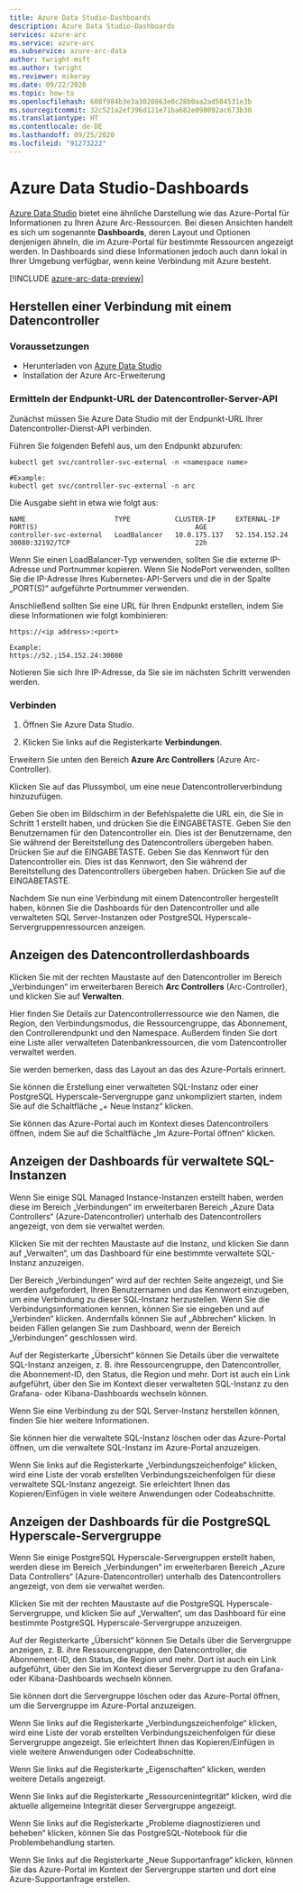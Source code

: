 ```yaml
---
title: Azure Data Studio-Dashboards
description: Azure Data Studio-Dashboards
services: azure-arc
ms.service: azure-arc
ms.subservice: azure-arc-data
author: twright-msft
ms.author: twright
ms.reviewer: mikeray
ms.date: 09/22/2020
ms.topic: how-to
ms.openlocfilehash: 608f984b3e3a3020863e0c28b0aa2ad504531e3b
ms.sourcegitcommit: 32c521a2ef396d121e71ba682e098092ac673b30
ms.translationtype: HT
ms.contentlocale: de-DE
ms.lasthandoff: 09/25/2020
ms.locfileid: "91273222"
---
```

# <a name="azure-data-studio-dashboards"></a>Azure Data Studio-Dashboards

[Azure Data Studio](https://aka.ms/azuredatastudio) bietet eine ähnliche Darstellung wie das Azure-Portal für Informationen zu Ihren Azure Arc-Ressourcen.  Bei diesen Ansichten handelt es sich um sogenannte **Dashboards**, deren Layout und Optionen denjenigen ähneln, die im Azure-Portal für bestimmte Ressourcen angezeigt werden. In Dashboards sind diese Informationen jedoch auch dann lokal in Ihrer Umgebung verfügbar, wenn keine Verbindung mit Azure besteht.

[!INCLUDE [azure-arc-data-preview](../../../includes/azure-arc-data-preview.md)]

## <a name="connecting-to-a-data-controller"></a>Herstellen einer Verbindung mit einem Datencontroller

### <a name="prerequisites"></a>Voraussetzungen

- Herunterladen von [Azure Data Studio](https://aka.ms/getazuredatastudio)
- Installation der Azure Arc-Erweiterung

### <a name="determine-the-data-controller-server-api-endpoint-url"></a>Ermitteln der Endpunkt-URL der Datencontroller-Server-API

Zunächst müssen Sie Azure Data Studio mit der Endpunkt-URL Ihrer Datencontroller-Dienst-API verbinden.

Führen Sie folgenden Befehl aus, um den Endpunkt abzurufen:

```console
kubectl get svc/controller-svc-external -n <namespace name>

#Example:
kubectl get svc/controller-svc-external -n arc
```

Die Ausgabe sieht in etwa wie folgt aus:

```console
NAME                      TYPE           CLUSTER-IP     EXTERNAL-IP      PORT(S)                                       AGE
controller-svc-external   LoadBalancer   10.0.175.137   52.154.152.24    30080:32192/TCP                               22h
```

Wenn Sie einen LoadBalancer-Typ verwenden, sollten Sie die externe IP-Adresse und Portnummer kopieren. Wenn Sie NodePort verwenden, sollten Sie die IP-Adresse Ihres Kubernetes-API-Servers und die in der Spalte „PORT(S)“ aufgeführte Portnummer verwenden.

Anschließend sollten Sie eine URL für Ihren Endpunkt erstellen, indem Sie diese Informationen wie folgt kombinieren:

```console
https://<ip address>:<port>

Example:
https://52.;154.152.24:30080
```

Notieren Sie sich Ihre IP-Adresse, da Sie sie im nächsten Schritt verwenden werden.

### <a name="connect"></a>Verbinden

1. Öffnen Sie Azure Data Studio.

1. Klicken Sie links auf die Registerkarte **Verbindungen**.

Erweitern Sie unten den Bereich **Azure Arc Controllers** (Azure Arc-Controller).

Klicken Sie auf das Plussymbol, um eine neue Datencontrollerverbindung hinzuzufügen.

Geben Sie oben im Bildschirm in der Befehlspalette die URL ein, die Sie in Schritt 1 erstellt haben, und drücken Sie die EINGABETASTE.
Geben Sie den Benutzernamen für den Datencontroller ein.  Dies ist der Benutzername, den Sie während der Bereitstellung des Datencontrollers übergeben haben.  Drücken Sie auf die EINGABETASTE.
Geben Sie das Kennwort für den Datencontroller ein.  Dies ist das Kennwort, den Sie während der Bereitstellung des Datencontrollers übergeben haben. Drücken Sie auf die EINGABETASTE.

Nachdem Sie nun eine Verbindung mit einem Datencontroller hergestellt haben, können Sie die Dashboards für den Datencontroller und alle verwalteten SQL Server-Instanzen oder PostgreSQL Hyperscale-Servergruppenressourcen anzeigen.

## <a name="view-the-data-controller-dashboard"></a>Anzeigen des Datencontrollerdashboards

Klicken Sie mit der rechten Maustaste auf den Datencontroller im Bereich „Verbindungen“ im erweiterbaren Bereich **Arc Controllers** (Arc-Controller), und klicken Sie auf **Verwalten**.

Hier finden Sie Details zur Datencontrollerressource wie den Namen, die Region, den Verbindungsmodus, die Ressourcengruppe, das Abonnement, den Controllerendpunkt und den Namespace.  Außerdem finden Sie dort eine Liste aller verwalteten Datenbankressourcen, die vom Datencontroller verwaltet werden.

Sie werden bemerken, dass das Layout an das des Azure-Portals erinnert.

Sie können die Erstellung einer verwalteten SQL-Instanz oder einer PostgreSQL Hyperscale-Servergruppe ganz unkompliziert starten, indem Sie auf die Schaltfläche „+ Neue Instanz“ klicken.

Sie können das Azure-Portal auch im Kontext dieses Datencontrollers öffnen, indem Sie auf die Schaltfläche „Im Azure-Portal öffnen“ klicken.

## <a name="view-the-sql-managed-instance-dashboards"></a>Anzeigen der Dashboards für verwaltete SQL-Instanzen

Wenn Sie einige SQL Managed Instance-Instanzen erstellt haben, werden diese im Bereich „Verbindungen“ im erweiterbaren Bereich „Azure Data Controllers“ (Azure-Datencontroller) unterhalb des Datencontrollers angezeigt, von dem sie verwaltet werden.

Klicken Sie mit der rechten Maustaste auf die Instanz, und klicken Sie dann auf „Verwalten“, um das Dashboard für eine bestimmte verwaltete SQL-Instanz anzuzeigen.

Der Bereich „Verbindungen“ wird auf der rechten Seite angezeigt, und Sie werden aufgefordert, Ihren Benutzernamen und das Kennwort einzugeben, um eine Verbindung zu dieser SQL-Instanz herzustellen. Wenn Sie die Verbindungsinformationen kennen, können Sie sie eingeben und auf „Verbinden“ klicken.  Andernfalls können Sie auf „Abbrechen“ klicken.  In beiden Fällen gelangen Sie zum Dashboard, wenn der Bereich „Verbindungen“ geschlossen wird.

Auf der Registerkarte „Übersicht“ können Sie Details über die verwaltete SQL-Instanz anzeigen, z. B. ihre Ressourcengruppe, den Datencontroller, die Abonnement-ID, den Status, die Region und mehr.  Dort ist auch ein Link aufgeführt, über den Sie im Kontext dieser verwalteten SQL-Instanz zu den Grafana- oder Kibana-Dashboards wechseln können.

Wenn Sie eine Verbindung zu der SQL Server-Instanz herstellen können, finden Sie hier weitere Informationen.

Sie können hier die verwaltete SQL-Instanz löschen oder das Azure-Portal öffnen, um die verwaltete SQL-Instanz im Azure-Portal anzuzeigen.

Wenn Sie links auf die Registerkarte „Verbindungszeichenfolge“ klicken, wird eine Liste der vorab erstellten Verbindungszeichenfolgen für diese verwaltete SQL-Instanz angezeigt. Sie erleichtert Ihnen das Kopieren/Einfügen in viele weitere Anwendungen oder Codeabschnitte.

## <a name="view-the-postgresql-hyperscale-server-group-dashboards"></a>Anzeigen der Dashboards für die PostgreSQL Hyperscale-Servergruppe

Wenn Sie einige PostgreSQL Hyperscale-Servergruppen erstellt haben, werden diese im Bereich „Verbindungen“ im erweiterbaren Bereich „Azure Data Controllers“ (Azure-Datencontroller) unterhalb des Datencontrollers angezeigt, von dem sie verwaltet werden.

Klicken Sie mit der rechten Maustaste auf die PostgreSQL Hyperscale-Servergruppe, und klicken Sie auf „Verwalten“, um das Dashboard für eine bestimmte PostgreSQL Hyperscale-Servergruppe anzuzeigen.

Auf der Registerkarte „Übersicht“ können Sie Details über die Servergruppe anzeigen, z. B. ihre Ressourcengruppe, den Datencontroller, die Abonnement-ID, den Status, die Region und mehr.  Dort ist auch ein Link aufgeführt, über den Sie im Kontext dieser Servergruppe zu den Grafana- oder Kibana-Dashboards wechseln können.

Sie können dort die Servergruppe löschen oder das Azure-Portal öffnen, um die Servergruppe im Azure-Portal anzuzeigen.

Wenn Sie links auf die Registerkarte „Verbindungszeichenfolge“ klicken, wird eine Liste der vorab erstellten Verbindungszeichenfolgen für diese Servergruppe angezeigt. Sie erleichtert Ihnen das Kopieren/Einfügen in viele weitere Anwendungen oder Codeabschnitte.

Wenn Sie links auf die Registerkarte „Eigenschaften“ klicken, werden weitere Details angezeigt.

Wenn Sie links auf die Registerkarte „Ressourcenintegrität“ klicken, wird die aktuelle allgemeine Integrität dieser Servergruppe angezeigt.

Wenn Sie links auf die Registerkarte „Probleme diagnostizieren und beheben“ klicken, können Sie das PostgreSQL-Notebook für die Problembehandlung starten.

Wenn Sie links auf die Registerkarte „Neue Supportanfrage“ klicken, können Sie das Azure-Portal im Kontext der Servergruppe starten und dort eine Azure-Supportanfrage erstellen.
